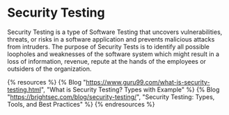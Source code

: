 # Security Testing

Security Testing is a type of Software Testing that uncovers vulnerabilities, threats, or risks in a software application and prevents malicious attacks from intruders. The purpose of Security Tests is to identify all possible loopholes and weaknesses of the software system which might result in a loss of information, revenue, repute at the hands of the employees or outsiders of the organization.

{% resources %}
  {% Blog "https://www.guru99.com/what-is-security-testing.html", "What is Security Testing? Types with Example" %}
  {% Blog "https://brightsec.com/blog/security-testing/", "Security Testing: Types, Tools, and Best Practices" %}
{% endresources %}
